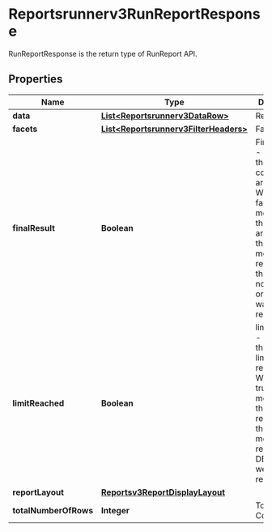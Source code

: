 

# Reportsrunnerv3RunReportResponse

RunReportResponse is the return type of RunReport API.

## Properties

| Name | Type | Description | Notes |
|------------ | ------------- | ------------- | -------------|
|**data** | [**List&lt;Reportsrunnerv3DataRow&gt;**](Reportsrunnerv3DataRow.md) | Report data. |  [optional] |
|**facets** | [**List&lt;Reportsrunnerv3FilterHeaders&gt;**](Reportsrunnerv3FilterHeaders.md) | Facets. |  [optional] |
|**finalResult** | **Boolean** | Final Result - signifies that the total count&amp;facts are final. When set to false, it means that the results are partial, there are more records but they were not read yet, or the limit was reached. |  [optional] |
|**limitReached** | **Boolean** | limit_reached - signifies if the query limit reached. When set to true, it means that the limit was reached and there are more records on DB which were not read yet. |  [optional] |
|**reportLayout** | [**Reportsv3ReportDisplayLayout**](Reportsv3ReportDisplayLayout.md) |  |  [optional] |
|**totalNumberOfRows** | **Integer** | Total Rows Count. |  [optional] |




